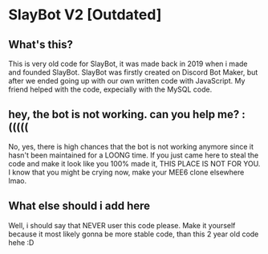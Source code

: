 # SlayBot V2 [Outdated]

## What's this?
This is very old code for SlayBot, it was made back in 2019 when i made and founded SlayBot. SlayBot was firstly created on Discord Bot Maker, but after we ended going up with our own written code with JavaScript. My friend helped with the code, expecially with the MySQL code.

## hey, the bot is not working. can you help me? :(((((
No, yes, there is high chances that the bot is not working anymore since it hasn't been maintained for a LOONG time. If you just came here to steal the code and make it look like you 100% made it, THIS PLACE IS NOT FOR YOU. I know that you might be crying now, make your MEE6 clone elsewhere lmao.

## What else should i add here
Well, i should say that NEVER user this code please. Make it yourself because it most likely gonna be more stable code, than this 2 year old code hehe :D
